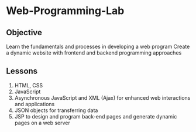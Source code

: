 # Web-Programming-Lab

## Objective
Learn the fundamentals and processes in developing a web program
Create a dynamic website with frontend and backend programming approaches

## Lessons
1. HTML, CSS
2. JavaScript
3. Asynchronous JavaScript and XML (Ajax) for enhanced web interactions and applications
4. JSON objects for transferring data
5. JSP to design and program back-end pages and generate dynamic pages on a web server